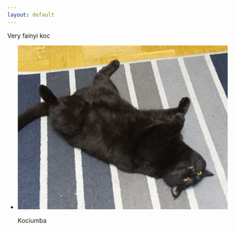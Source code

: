 ```yaml
---
layout: default
---
```

Very fainyi koc
<html>
<div class ="content">
    <ul class="cards">
        <li>
<a class="card" style="width: fit-content; ">
    <img src="assets/images/Fainyi_Koc.jpg" class="card_image" alt="" />
      <p class="card__description"> Kociumba</p>
    </div>
  </a>  
  </li>
  </ul>
  </div>
  </html>

